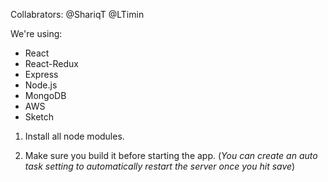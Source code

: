 Collabrators: 
@ShariqT 
@LTimin

We're using:
- React
- React-Redux
- Express
- Node.js
- MongoDB
- AWS
- Sketch


1) Install all node modules.

2) Make sure you build it before starting the app.  (*You can create an auto task setting to automatically restart the server once you hit save*)

